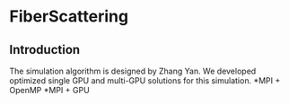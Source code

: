 # FiberScattering

## Introduction
The simulation algorithm is designed by Zhang Yan.
We developed optimized single GPU and multi-GPU solutions for this simulation.
*MPI + OpenMP
*MPI + GPU

